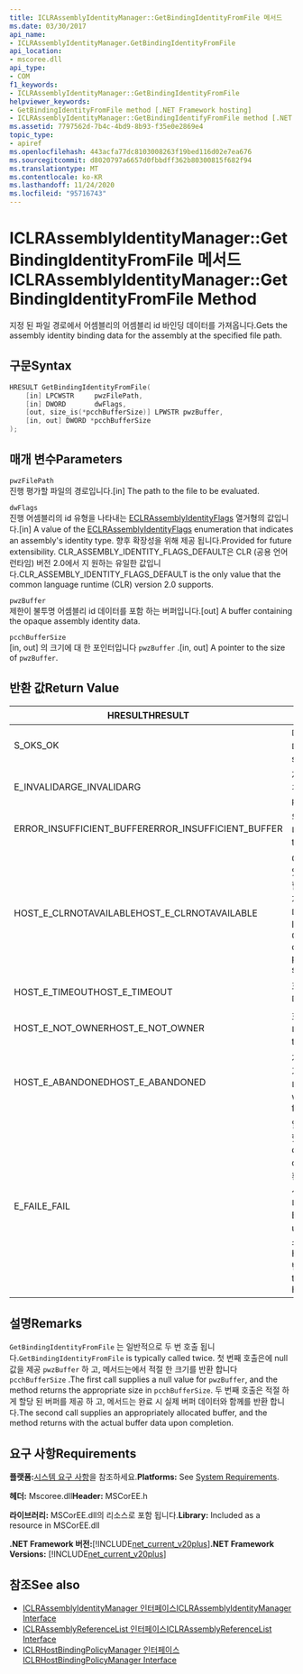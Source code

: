 ```yaml
---
title: ICLRAssemblyIdentityManager::GetBindingIdentityFromFile 메서드
ms.date: 03/30/2017
api_name:
- ICLRAssemblyIdentityManager.GetBindingIdentityFromFile
api_location:
- mscoree.dll
api_type:
- COM
f1_keywords:
- ICLRAssemblyIdentityManager::GetBindingIdentityFromFile
helpviewer_keywords:
- GetBindingIdentityFromFile method [.NET Framework hosting]
- ICLRAssemblyIdentityManager::GetBindingIdentifyFromFile method [.NET Framework hosting]
ms.assetid: 7797562d-7b4c-4bd9-8b93-f35e0e2869e4
topic_type:
- apiref
ms.openlocfilehash: 443acfa77dc8103008263f19bed116d02e7ea676
ms.sourcegitcommit: d8020797a6657d0fbbdff362b80300815f682f94
ms.translationtype: MT
ms.contentlocale: ko-KR
ms.lasthandoff: 11/24/2020
ms.locfileid: "95716743"
---
```

# <a name="iclrassemblyidentitymanagergetbindingidentityfromfile-method"></a><span data-ttu-id="1748c-102">ICLRAssemblyIdentityManager::GetBindingIdentityFromFile 메서드</span><span class="sxs-lookup"><span data-stu-id="1748c-102">ICLRAssemblyIdentityManager::GetBindingIdentityFromFile Method</span></span>

<span data-ttu-id="1748c-103">지정 된 파일 경로에서 어셈블리의 어셈블리 id 바인딩 데이터를 가져옵니다.</span><span class="sxs-lookup"><span data-stu-id="1748c-103">Gets the assembly identity binding data for the assembly at the specified file path.</span></span>  
  
## <a name="syntax"></a><span data-ttu-id="1748c-104">구문</span><span class="sxs-lookup"><span data-stu-id="1748c-104">Syntax</span></span>  
  
```cpp  
HRESULT GetBindingIdentityFromFile(  
    [in] LPCWSTR     pwzFilePath,  
    [in] DWORD       dwFlags,  
    [out, size_is(*pcchBufferSize)] LPWSTR pwzBuffer,  
    [in, out] DWORD *pcchBufferSize  
);  
```  
  
## <a name="parameters"></a><span data-ttu-id="1748c-105">매개 변수</span><span class="sxs-lookup"><span data-stu-id="1748c-105">Parameters</span></span>  

 `pwzFilePath`  
 <span data-ttu-id="1748c-106">진행 평가할 파일의 경로입니다.</span><span class="sxs-lookup"><span data-stu-id="1748c-106">[in] The path to the file to be evaluated.</span></span>  
  
 `dwFlags`  
 <span data-ttu-id="1748c-107">진행 어셈블리의 id 유형을 나타내는 [ECLRAssemblyIdentityFlags](eclrassemblyidentityflags-enumeration.md) 열거형의 값입니다.</span><span class="sxs-lookup"><span data-stu-id="1748c-107">[in] A value of the [ECLRAssemblyIdentityFlags](eclrassemblyidentityflags-enumeration.md) enumeration that indicates an assembly's identity type.</span></span> <span data-ttu-id="1748c-108">향후 확장성을 위해 제공 됩니다.</span><span class="sxs-lookup"><span data-stu-id="1748c-108">Provided for future extensibility.</span></span> <span data-ttu-id="1748c-109">CLR_ASSEMBLY_IDENTITY_FLAGS_DEFAULT은 CLR (공용 언어 런타임) 버전 2.0에서 지 원하는 유일한 값입니다.</span><span class="sxs-lookup"><span data-stu-id="1748c-109">CLR_ASSEMBLY_IDENTITY_FLAGS_DEFAULT is the only value that the common language runtime (CLR) version 2.0 supports.</span></span>  
  
 `pwzBuffer`  
 <span data-ttu-id="1748c-110">제한이 불투명 어셈블리 id 데이터를 포함 하는 버퍼입니다.</span><span class="sxs-lookup"><span data-stu-id="1748c-110">[out] A buffer containing the opaque assembly identity data.</span></span>  
  
 `pcchBufferSize`  
 <span data-ttu-id="1748c-111">[in, out] 의 크기에 대 한 포인터입니다 `pwzBuffer` .</span><span class="sxs-lookup"><span data-stu-id="1748c-111">[in, out] A pointer to the size of `pwzBuffer`.</span></span>  
  
## <a name="return-value"></a><span data-ttu-id="1748c-112">반환 값</span><span class="sxs-lookup"><span data-stu-id="1748c-112">Return Value</span></span>  
  
|<span data-ttu-id="1748c-113">HRESULT</span><span class="sxs-lookup"><span data-stu-id="1748c-113">HRESULT</span></span>|<span data-ttu-id="1748c-114">설명</span><span class="sxs-lookup"><span data-stu-id="1748c-114">Description</span></span>|  
|-------------|-----------------|  
|<span data-ttu-id="1748c-115">S_OK</span><span class="sxs-lookup"><span data-stu-id="1748c-115">S_OK</span></span>|<span data-ttu-id="1748c-116">메서드가 성공적으로 반환했습니다.</span><span class="sxs-lookup"><span data-stu-id="1748c-116">The method returned successfully.</span></span>|  
|<span data-ttu-id="1748c-117">E_INVALIDARG</span><span class="sxs-lookup"><span data-stu-id="1748c-117">E_INVALIDARG</span></span>|<span data-ttu-id="1748c-118">제공 된 `pwzFilePath` 가 null 인 경우</span><span class="sxs-lookup"><span data-stu-id="1748c-118">The supplied `pwzFilePath` is null.</span></span>|  
|<span data-ttu-id="1748c-119">ERROR_INSUFFICIENT_BUFFER</span><span class="sxs-lookup"><span data-stu-id="1748c-119">ERROR_INSUFFICIENT_BUFFER</span></span>|<span data-ttu-id="1748c-120">의 크기가 `pwzBuffer` 너무 작습니다.</span><span class="sxs-lookup"><span data-stu-id="1748c-120">The size of `pwzBuffer` is too small.</span></span>|  
|<span data-ttu-id="1748c-121">HOST_E_CLRNOTAVAILABLE</span><span class="sxs-lookup"><span data-stu-id="1748c-121">HOST_E_CLRNOTAVAILABLE</span></span>|<span data-ttu-id="1748c-122">CLR이 프로세스에 로드 되지 않았거나 CLR이 관리 코드를 실행할 수 없거나 호출을 성공적으로 처리할 수 없는 상태에 있습니다.</span><span class="sxs-lookup"><span data-stu-id="1748c-122">The CLR has not been loaded into a process, or the CLR is in a state in which it cannot run managed code or process the call successfully.</span></span>|  
|<span data-ttu-id="1748c-123">HOST_E_TIMEOUT</span><span class="sxs-lookup"><span data-stu-id="1748c-123">HOST_E_TIMEOUT</span></span>|<span data-ttu-id="1748c-124">호출 시간이 초과 되었습니다.</span><span class="sxs-lookup"><span data-stu-id="1748c-124">The call timed out.</span></span>|  
|<span data-ttu-id="1748c-125">HOST_E_NOT_OWNER</span><span class="sxs-lookup"><span data-stu-id="1748c-125">HOST_E_NOT_OWNER</span></span>|<span data-ttu-id="1748c-126">호출자가 잠금을 소유 하지 않습니다.</span><span class="sxs-lookup"><span data-stu-id="1748c-126">The caller does not own the lock.</span></span>|  
|<span data-ttu-id="1748c-127">HOST_E_ABANDONED</span><span class="sxs-lookup"><span data-stu-id="1748c-127">HOST_E_ABANDONED</span></span>|<span data-ttu-id="1748c-128">차단 된 스레드나 파이버에서 대기 하는 동안 이벤트를 취소 했습니다.</span><span class="sxs-lookup"><span data-stu-id="1748c-128">An event was canceled while a blocked thread or fiber was waiting on it.</span></span>|  
|<span data-ttu-id="1748c-129">E_FAIL</span><span class="sxs-lookup"><span data-stu-id="1748c-129">E_FAIL</span></span>|<span data-ttu-id="1748c-130">알 수 없는 치명적인 오류가 발생 했습니다.</span><span class="sxs-lookup"><span data-stu-id="1748c-130">An unknown catastrophic failure occurred.</span></span> <span data-ttu-id="1748c-131">메서드가 E_FAIL 반환 하는 경우 해당 프로세스 내에서 더 이상 CLR을 사용할 수 없습니다.</span><span class="sxs-lookup"><span data-stu-id="1748c-131">If a method returns E_FAIL, the CLR is no longer usable within the process.</span></span> <span data-ttu-id="1748c-132">호스팅 메서드를 이후에 호출 하면 HOST_E_CLRNOTAVAILABLE 반환 됩니다.</span><span class="sxs-lookup"><span data-stu-id="1748c-132">Subsequent calls to hosting methods return HOST_E_CLRNOTAVAILABLE.</span></span>|  
  
## <a name="remarks"></a><span data-ttu-id="1748c-133">설명</span><span class="sxs-lookup"><span data-stu-id="1748c-133">Remarks</span></span>  

 <span data-ttu-id="1748c-134">`GetBindingIdentityFromFile` 는 일반적으로 두 번 호출 됩니다.</span><span class="sxs-lookup"><span data-stu-id="1748c-134">`GetBindingIdentityFromFile` is typically called twice.</span></span> <span data-ttu-id="1748c-135">첫 번째 호출은에 null 값을 제공 `pwzBuffer` 하 고, 메서드는에서 적절 한 크기를 반환 합니다 `pcchBufferSize` .</span><span class="sxs-lookup"><span data-stu-id="1748c-135">The first call supplies a null value for `pwzBuffer`, and the method returns the appropriate size in `pcchBufferSize`.</span></span> <span data-ttu-id="1748c-136">두 번째 호출은 적절 하 게 할당 된 버퍼를 제공 하 고, 메서드는 완료 시 실제 버퍼 데이터와 함께를 반환 합니다.</span><span class="sxs-lookup"><span data-stu-id="1748c-136">The second call supplies an appropriately allocated buffer, and the method returns with the actual buffer data upon completion.</span></span>  
  
## <a name="requirements"></a><span data-ttu-id="1748c-137">요구 사항</span><span class="sxs-lookup"><span data-stu-id="1748c-137">Requirements</span></span>  

 <span data-ttu-id="1748c-138">**플랫폼:**[시스템 요구 사항](../../get-started/system-requirements.md)을 참조하세요.</span><span class="sxs-lookup"><span data-stu-id="1748c-138">**Platforms:** See [System Requirements](../../get-started/system-requirements.md).</span></span>  
  
 <span data-ttu-id="1748c-139">**헤더:** Mscoree.dll</span><span class="sxs-lookup"><span data-stu-id="1748c-139">**Header:** MSCorEE.h</span></span>  
  
 <span data-ttu-id="1748c-140">**라이브러리:** MSCorEE.dll의 리소스로 포함 됩니다.</span><span class="sxs-lookup"><span data-stu-id="1748c-140">**Library:** Included as a resource in MSCorEE.dll</span></span>  
  
 <span data-ttu-id="1748c-141">**.NET Framework 버전:**[!INCLUDE[net_current_v20plus](../../../../includes/net-current-v20plus-md.md)]</span><span class="sxs-lookup"><span data-stu-id="1748c-141">**.NET Framework Versions:** [!INCLUDE[net_current_v20plus](../../../../includes/net-current-v20plus-md.md)]</span></span>  
  
## <a name="see-also"></a><span data-ttu-id="1748c-142">참조</span><span class="sxs-lookup"><span data-stu-id="1748c-142">See also</span></span>

- [<span data-ttu-id="1748c-143">ICLRAssemblyIdentityManager 인터페이스</span><span class="sxs-lookup"><span data-stu-id="1748c-143">ICLRAssemblyIdentityManager Interface</span></span>](iclrassemblyidentitymanager-interface.md)
- [<span data-ttu-id="1748c-144">ICLRAssemblyReferenceList 인터페이스</span><span class="sxs-lookup"><span data-stu-id="1748c-144">ICLRAssemblyReferenceList Interface</span></span>](iclrassemblyreferencelist-interface.md)
- [<span data-ttu-id="1748c-145">ICLRHostBindingPolicyManager 인터페이스</span><span class="sxs-lookup"><span data-stu-id="1748c-145">ICLRHostBindingPolicyManager Interface</span></span>](iclrhostbindingpolicymanager-interface.md)
